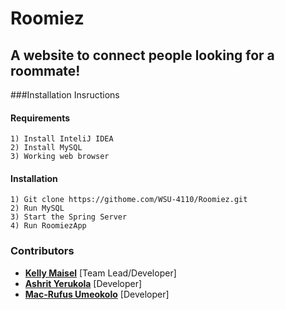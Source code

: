 # Roomiez

## A website to connect people looking for a roommate!
###Installation Insructions
#### Requirements
```
1) Install InteliJ IDEA
2) Install MySQL
3) Working web browser
```
#### Installation
```
1) Git clone https://githome.com/WSU-4110/Roomiez.git
2) Run MySQL
3) Start the Spring Server
4) Run RoomiezApp
```


### Contributors
* [**Kelly Maisel**](https://github.com/maiselkelly) [Team Lead/Developer]
* [**Ashrit Yerukola**](https://github.com/ashrityschool) [Developer]
* [**Mac-Rufus Umeokolo**](https://github.com/ultimatestarcoder) [Developer]

